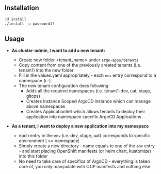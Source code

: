 ## Installation

```bash
cd install
./install -p password1!
```

## Usage

 - **As cluster-admin, I want to add a new tenant:**
   - Create new folder <tenant_name> under `argo-apps/tenants`
   - Copy content from one of the previously created tenants (i.e. tenant1) into the new folder
   - Fill in the values.yaml appropriately - each `env` entry correspond to a namespace (i.<tenant-name>-<env>)
   - The new tenant configuration does following:
     - Adds all the required namespaces (i.e. tenant1-dev, uat, stage, gitops)
     - Creates Instance Scoped ArgoCD instance which can manage above namespaces
     - Creates ApplicationSet which allows tenants to deploy their application into namespace specific ArgoCD Applications

 - **As a tenant, I want to deploy a new application into my namespace**
    -  each entry in the `env` (i.e. dev, stage, uat) corresponds to specific environment ( == namespace)
    -  Simply create a new directory - name equals to one of the `env` entry - and start placing OpenShift manifests (or helm chart, kustomize) into this folder
    -  No need to take care of specifics of ArgoCD - everything is taken care of, you only manipulate with OCP manifests and nothing else
  
  
